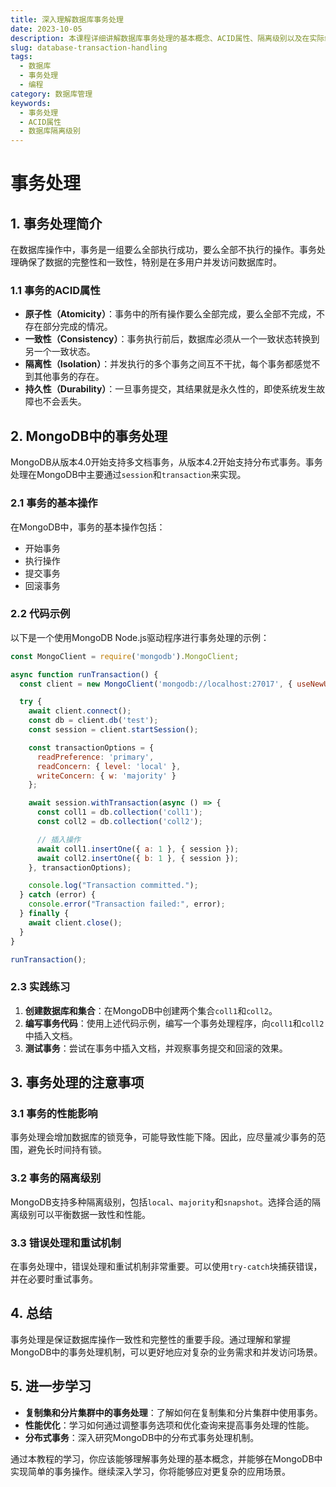 ```yaml
---
title: 深入理解数据库事务处理
date: 2023-10-05
description: 本课程详细讲解数据库事务处理的基本概念、ACID属性、隔离级别以及在实际编程中的应用。
slug: database-transaction-handling
tags:
  - 数据库
  - 事务处理
  - 编程
category: 数据库管理
keywords:
  - 事务处理
  - ACID属性
  - 数据库隔离级别
---
```


# 事务处理

## 1. 事务处理简介

在数据库操作中，事务是一组要么全部执行成功，要么全部不执行的操作。事务处理确保了数据的完整性和一致性，特别是在多用户并发访问数据库时。

### 1.1 事务的ACID属性

- **原子性（Atomicity）**：事务中的所有操作要么全部完成，要么全部不完成，不存在部分完成的情况。
- **一致性（Consistency）**：事务执行前后，数据库必须从一个一致状态转换到另一个一致状态。
- **隔离性（Isolation）**：并发执行的多个事务之间互不干扰，每个事务都感觉不到其他事务的存在。
- **持久性（Durability）**：一旦事务提交，其结果就是永久性的，即使系统发生故障也不会丢失。

## 2. MongoDB中的事务处理

MongoDB从版本4.0开始支持多文档事务，从版本4.2开始支持分布式事务。事务处理在MongoDB中主要通过`session`和`transaction`来实现。

### 2.1 事务的基本操作

在MongoDB中，事务的基本操作包括：

- 开始事务
- 执行操作
- 提交事务
- 回滚事务

### 2.2 代码示例

以下是一个使用MongoDB Node.js驱动程序进行事务处理的示例：

```javascript
const MongoClient = require('mongodb').MongoClient;

async function runTransaction() {
  const client = new MongoClient('mongodb://localhost:27017', { useNewUrlParser: true, useUnifiedTopology: true });

  try {
    await client.connect();
    const db = client.db('test');
    const session = client.startSession();

    const transactionOptions = {
      readPreference: 'primary',
      readConcern: { level: 'local' },
      writeConcern: { w: 'majority' }
    };

    await session.withTransaction(async () => {
      const coll1 = db.collection('coll1');
      const coll2 = db.collection('coll2');

      // 插入操作
      await coll1.insertOne({ a: 1 }, { session });
      await coll2.insertOne({ b: 1 }, { session });
    }, transactionOptions);

    console.log("Transaction committed.");
  } catch (error) {
    console.error("Transaction failed:", error);
  } finally {
    await client.close();
  }
}

runTransaction();
```

### 2.3 实践练习

1. **创建数据库和集合**：在MongoDB中创建两个集合`coll1`和`coll2`。
2. **编写事务代码**：使用上述代码示例，编写一个事务处理程序，向`coll1`和`coll2`中插入文档。
3. **测试事务**：尝试在事务中插入文档，并观察事务提交和回滚的效果。

## 3. 事务处理的注意事项

### 3.1 事务的性能影响

事务处理会增加数据库的锁竞争，可能导致性能下降。因此，应尽量减少事务的范围，避免长时间持有锁。

### 3.2 事务的隔离级别

MongoDB支持多种隔离级别，包括`local`、`majority`和`snapshot`。选择合适的隔离级别可以平衡数据一致性和性能。

### 3.3 错误处理和重试机制

在事务处理中，错误处理和重试机制非常重要。可以使用`try-catch`块捕获错误，并在必要时重试事务。

## 4. 总结

事务处理是保证数据库操作一致性和完整性的重要手段。通过理解和掌握MongoDB中的事务处理机制，可以更好地应对复杂的业务需求和并发访问场景。

## 5. 进一步学习

- **复制集和分片集群中的事务处理**：了解如何在复制集和分片集群中使用事务。
- **性能优化**：学习如何通过调整事务选项和优化查询来提高事务处理的性能。
- **分布式事务**：深入研究MongoDB中的分布式事务处理机制。

通过本教程的学习，你应该能够理解事务处理的基本概念，并能够在MongoDB中实现简单的事务操作。继续深入学习，你将能够应对更复杂的应用场景。